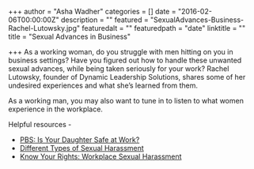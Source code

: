 +++
author = "Asha Wadher"
categories = []
date = "2016-02-06T00:00:00Z"
description = ""
featured = "SexualAdvances-Business-Rachel-Lutowsky.jpg"
featuredalt = ""
featuredpath = "date"
linktitle = ""
title = "Sexual Advances in Business"

+++
<audio src="https://s3.amazonaws.com/twizted/static/assets/podcast/Ep04_RachelLutowsky_SexualAdvances.mp3"></audio>
As a working woman, do you struggle with men hitting on you in business settings? Have you figured out how to handle these unwanted sexual advances, while being taken seriously for your work? Rachel Lutowsky, founder of Dynamic Leadership Solutions, shares some of her undesired experiences and what she’s learned from them.

As a working man, you may also want to tune in to listen to what women experience in the workplace.
<p style="margin-bottom: 0em;">Helpful resources -</p>

 - <a href="http://www.pbs.org/now/shows/508/" target="_blank">PBS: Is Your Daughter Safe at Work?</a>
 - <a href="http://www.womenslaw.org/laws_state_type.php?id=14600&state_code=PG" target="_blank">Different Types of Sexual Harassment</a>
 - <a href="http://www.aauw.org/what-we-do/legal-resources/know-your-rights-at-work/workplace-sexual-harassment/" target="_blank">Know Your Rights: Workplace Sexual Harassment</a>



